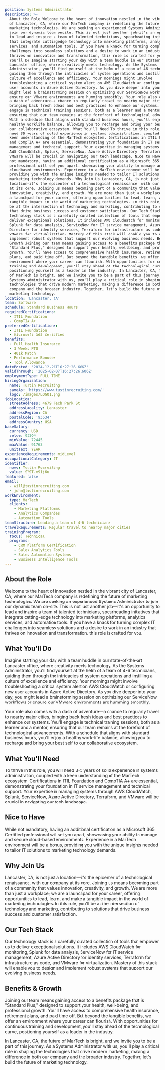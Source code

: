 ```yaml
---
position: Systems Administrator
description: >-
  About the Role Welcome to the heart of innovation nestled in the vibrant city
  of Lancaster, CA, where our MarTech company is redefining the future of
  marketing technologies. We are seeking an experienced Systems Administrator to
  join our dynamic team onsite. This is not just another job—it's an opportunity
  to lead and inspire a team of talented technicians, spearheading initiatives
  that integrate cuttingedge technology into marketing platforms, analytics
  services, and automation tools. If you have a knack for turning complex IT
  challenges into seamless solutions and a desire to work in an industry that
  thrives on innovation and transformation, this role is crafted for you. What
  You'll Do Imagine starting your day with a team huddle in our stateoftheart
  Lancaster office, where creativity meets technology. As the Systems
  Administrator, you'll find yourself at the helm of a team of 46 technicians,
  guiding them through the intricacies of system operations and instilling a
  culture of excellence and efficiency. Your mornings might involve
  troubleshooting a critical system alert on AWS CloudWatch or configuring new
  user accounts in Azure Active Directory. As you dive deeper into your day, you
  might lead a brainstorming session on optimizing our ServiceNow workflows or
  ensure our VMware environments are humming smoothly. Your role also comes with
  a dash of adventure—a chance to regularly travel to nearby major cities,
  bringing back fresh ideas and best practices to enhance our systems. You'll
  engage in technical training sessions, both as a learner and a mentor,
  ensuring that our team remains at the forefront of technological advancements.
  With a schedule that aligns with standard business hours, you'll enjoy a
  healthy worklife balance, allowing you to recharge and bring your best self to
  our collaborative ecosystem. What You'll Need To thrive in this role, you will
  need 35 years of solid experience in systems administration, coupled with a
  keen understanding of the MarTech ecosystem. Certifications in ITIL Foundation
  and CompTIA A+ are essential, demonstrating your foundation in IT service
  management and technical support. Your expertise in managing systems through
  AWS CloudWatch, Splunk, ServiceNow, Azure Active Directory, Terraform, and
  VMware will be crucial in navigating our tech landscape. Nice to Have While
  not mandatory, having an additional certification as a Microsoft 365 Certified
  professional will set you apart, showcasing your ability to manage and secure
  cloudbased environments. Experience in a MarTech environment will be a bonus,
  providing you with the unique insights needed to tailor IT solutions to
  marketing technology demands. Why Join Us Lancaster, CA, is not just a
  location—it's the epicenter of a technological renaissance, with our company
  at its core. Joining us means becoming part of a community that values
  innovation, creativity, and growth. We are more than just a workplace; we are
  a launchpad for your career, offering opportunities to lead, learn, and make a
  tangible impact in the world of marketing technologies. In this role, you'll
  be at the intersection of technology and marketing, contributing to solutions
  that drive business success and customer satisfaction. Our Tech Stack Our
  technology stack is a carefully curated collection of tools that empower us to
  deliver exceptional solutions. It includes AWS CloudWatch for monitoring,
  Splunk for data analysis, ServiceNow for IT service management, Azure Active
  Directory for identity services, Terraform for infrastructure as code, and
  VMware for virtualization. Mastery of this stack will enable you to design and
  implement robust systems that support our evolving business needs. Benefits &
  Growth Joining our team means gaining access to a benefits package that is
  "Standard Plus," designed to support your health, wellbeing, and professional
  growth. You'll have access to comprehensive health insurance, retirement
  plans, and paid time off. But beyond the tangible benefits, we offer an
  environment where your career can flourish. With opportunities for continuous
  training and development, you'll stay ahead of the technological curve,
  positioning yourself as a leader in the industry. In Lancaster, CA, the future
  of MarTech is bright, and we invite you to be a part of this journey. As a
  Systems Administrator with us, you'll play a critical role in shaping the
  technologies that drive modern marketing, making a difference in both our
  company and the broader industry. Together, let's build the future of
  marketing technology.
location: 'Lancaster, CA'
team: Software
schedule: Standard Business Hours
requiredCertifications:
  - ITIL Foundation
  - CompTIA A+
preferredCertifications:
  - ITIL Foundation
  - Microsoft 365 Certified
benefits:
  - Full Health Insurance
  - 3 Weeks PTO
  - 401k Match
  - Performance Bonuses
  - Tool Allowance
datePosted: '2024-12-28T16:27:26.606Z'
validThrough: '2025-02-07T16:27:26.606Z'
employmentType: FULL_TIME
hiringOrganization:
  name: Tustin Recruiting
  sameAs: 'https://www.tustinrecruiting.com/'
  logo: /images/LOGO1.png
jobLocation:
  streetAddress: 4679 Tech Park St
  addressLocality: Lancaster
  addressRegion: CA
  postalCode: '93534'
  addressCountry: USA
baseSalary:
  currency: USD
  value: 82104
  minValue: 72445
  maxValue: 91763
  unitText: YEAR
experienceRequirements: midLevel
occupationalCategory: IT
identifier:
  name: Tustin Recruiting
  value: SYST-x91j6u
featured: false
email:
  - will@tustinrecruiting.com
  - john@tustinrecruiting.com
workEnvironment:
  type: MarTech
  clients:
    - Marketing Platforms
    - Analytics Companies
    - Automation Tools
teamStructure: Leading a team of 4-6 technicians
travelRequirements: Regular travel to nearby major cities
trainingProgram:
  focus: Technical
  programs:
    - CRM Platform Certification
    - Sales Analytics Tools
    - Sales Automation Systems
    - Business Intelligence Tools
---
```




## About the Role

Welcome to the heart of innovation nestled in the vibrant city of Lancaster, CA, where our MarTech company is redefining the future of marketing technologies. We are seeking an experienced Systems Administrator to join our dynamic team on-site. This is not just another job—it's an opportunity to lead and inspire a team of talented technicians, spearheading initiatives that integrate cutting-edge technology into marketing platforms, analytics services, and automation tools. If you have a knack for turning complex IT challenges into seamless solutions and a desire to work in an industry that thrives on innovation and transformation, this role is crafted for you.

## What You'll Do

Imagine starting your day with a team huddle in our state-of-the-art Lancaster office, where creativity meets technology. As the Systems Administrator, you'll find yourself at the helm of a team of 4-6 technicians, guiding them through the intricacies of system operations and instilling a culture of excellence and efficiency. Your mornings might involve troubleshooting a critical system alert on AWS CloudWatch or configuring new user accounts in Azure Active Directory. As you dive deeper into your day, you might lead a brainstorming session on optimizing our ServiceNow workflows or ensure our VMware environments are humming smoothly.

Your role also comes with a dash of adventure—a chance to regularly travel to nearby major cities, bringing back fresh ideas and best practices to enhance our systems. You'll engage in technical training sessions, both as a learner and a mentor, ensuring that our team remains at the forefront of technological advancements. With a schedule that aligns with standard business hours, you'll enjoy a healthy work-life balance, allowing you to recharge and bring your best self to our collaborative ecosystem.

## What You'll Need

To thrive in this role, you will need 3-5 years of solid experience in systems administration, coupled with a keen understanding of the MarTech ecosystem. Certifications in ITIL Foundation and CompTIA A+ are essential, demonstrating your foundation in IT service management and technical support. Your expertise in managing systems through AWS CloudWatch, Splunk, ServiceNow, Azure Active Directory, Terraform, and VMware will be crucial in navigating our tech landscape.

## Nice to Have

While not mandatory, having an additional certification as a Microsoft 365 Certified professional will set you apart, showcasing your ability to manage and secure cloud-based environments. Experience in a MarTech environment will be a bonus, providing you with the unique insights needed to tailor IT solutions to marketing technology demands.

## Why Join Us

Lancaster, CA, is not just a location—it's the epicenter of a technological renaissance, with our company at its core. Joining us means becoming part of a community that values innovation, creativity, and growth. We are more than just a workplace; we are a launchpad for your career, offering opportunities to lead, learn, and make a tangible impact in the world of marketing technologies. In this role, you'll be at the intersection of technology and marketing, contributing to solutions that drive business success and customer satisfaction.

## Our Tech Stack

Our technology stack is a carefully curated collection of tools that empower us to deliver exceptional solutions. It includes AWS CloudWatch for monitoring, Splunk for data analysis, ServiceNow for IT service management, Azure Active Directory for identity services, Terraform for infrastructure as code, and VMware for virtualization. Mastery of this stack will enable you to design and implement robust systems that support our evolving business needs.

## Benefits & Growth

Joining our team means gaining access to a benefits package that is "Standard Plus," designed to support your health, well-being, and professional growth. You'll have access to comprehensive health insurance, retirement plans, and paid time off. But beyond the tangible benefits, we offer an environment where your career can flourish. With opportunities for continuous training and development, you'll stay ahead of the technological curve, positioning yourself as a leader in the industry.

In Lancaster, CA, the future of MarTech is bright, and we invite you to be a part of this journey. As a Systems Administrator with us, you'll play a critical role in shaping the technologies that drive modern marketing, making a difference in both our company and the broader industry. Together, let's build the future of marketing technology.
